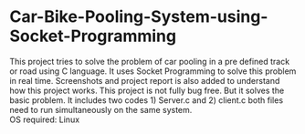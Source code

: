 # Car-Bike-Pooling-System-using-Socket-Programming

This project tries to solve the problem of car pooling in a pre defined track or road using C language. It uses Socket Programming to solve this problem in real time.
Screenshots and project report is also added to understand how this project works.
This project is not fully bug free. But it solves the basic problem.
It includes two codes 1) Server.c and 2) client.c both files need to run simultaneously on the same system.  
OS required: Linux
